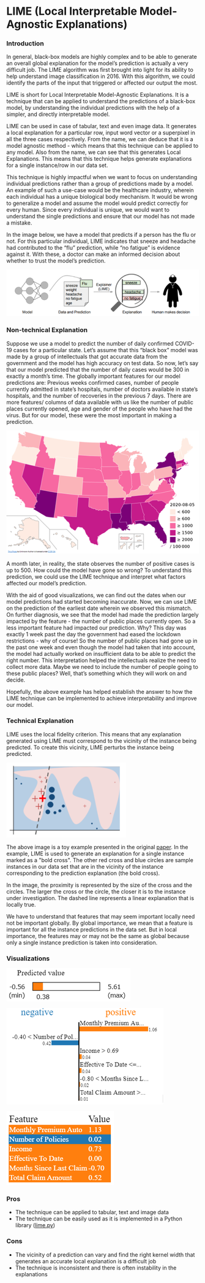 # LIME \(Local Interpretable Model-Agnostic Explanations\)

### Introduction

In general, black-box models are highly complex and to be able to generate an overall global explanation for the model’s prediction is actually a very difficult job. The LIME algorithm was first brought into light for its ability to help understand image classification in 2016. With this algorithm, we could identify the parts of the input that triggered or affected our output the most.

LIME is short for Local Interpretable Model-Agnostic Explanations. It is a technique that can be applied to understand the predictions of a black-box model, by understanding the individual predictions with the help of a simpler, and directly interpretable model. 

LIME can be used in case of tabular, text and even image data. It generates a local explanation for a particular row, input word vector or a superpixel in all the three cases respectively. From the name, we can deduce that it is a model agnostic method - which means that this technique can be applied to any model. Also from the name, we can see that this generates Local Explanations. This means that this technique helps generate explanations for a single instance/row in our data set.

This technique is highly impactful when we want to focus on understanding individual predictions rather than a group of predictions made by a model. An example of such a use-case would be the healthcare industry, wherein each individual has a unique biological body mechanism. It would be wrong to generalize a model and assume the model would predict correctly for every human. Since every individual is unique, we would want to understand the single predictions and ensure that our model has not made a mistake. 

In the image below, we have a model that predicts if a person has the flu or not. For this particular individual, LIME indicates that sneeze and headache had contributed to the “flu” prediction, while “no fatigue” is evidence against it. With these, a doctor can make an informed decision about whether to trust the model’s prediction.

![LIME highlights the symptoms that led to the prediction](../.gitbook/assets/image%20%2826%29.png)

### Non-technical Explanation

Suppose we use a model to predict the number of daily confirmed COVID-19 cases for a particular state. Let’s assume that this “black box” model was made by a group of intellectuals that got accurate data from the government and the model has high accuracy on test data. So now, let’s say that our model predicted that the number of daily cases would be 300 in exactly a month’s time. The globally important features for our model predictions are: Previous weeks confirmed cases, number of people currently admitted in state’s hospitals, number of doctors available in state’s hospitals, and the number of recoveries in the previous 7 days. There are more features/ columns of data available with us like the number of public places currently opened, age and gender of the people who have had the virus. But for our model, these were the most important in making a prediction.  


![](../.gitbook/assets/image%20%2828%29.png)

A month later, in reality, the state observes the number of positive cases is up to 500. How could the model have gone so wrong? To understand this prediction, we could use the LIME technique and interpret what factors affected our model’s prediction. 

With the aid of good visualizations, we can find out the dates when our model predictions had started becoming inaccurate. Now, we can use LIME on the prediction of the earliest date wherein we observed this mismatch. On further diagnosis, we see that the model had made the prediction largely impacted by the feature - the number of public places currently open. So a less important feature had impacted our prediction. Why? This day was exactly 1 week past the day the government had eased the lockdown restrictions - why of course! So the number of public places had gone up in the past one week and even though the model had taken that into account, the model had actually worked on insufficient data to be able to predict the right number. This interpretation helped the intellectuals realize the need to collect more data. Maybe we need to include the number of people going to these public places? Well, that’s something which they will work on and decide.

Hopefully, the above example has helped establish the answer to how the LIME technique can be implemented to achieve interpretability and improve our model. 

### Technical Explanation

LIME uses the local fidelity criterion. This means that any explanation generated using LIME must correspond to the vicinity of the instance being predicted. To create this vicinity, LIME perturbs the instance being predicted. 

 

![](../.gitbook/assets/image%20%2827%29.png)

The above image is a toy example presented in the original [paper](https://arxiv.org/abs/1602.04938). In the example, LIME is used to generate an explanation for a single instance marked as a "bold cross". The other red cross and blue circles are sample instances in our data set that are in the vicinity of the instance corresponding to the prediction explanation \(the bold cross\). 

In the image, the proximity is represented by the size of the cross and the circles. The larger the cross or the circle, the closer it is to the instance under investigation. The dashed line represents a linear explanation that is locally true. 

We have to understand that features that may seem important locally need not be important globally. By global importance, we mean that a feature is important for all the instance predictions in the data set. But in local importance, the features may or may not be the same as global because only a single instance prediction is taken into consideration.

### Visualizations

![](../.gitbook/assets/image%20%28118%29.png)

![](../.gitbook/assets/image%20%28117%29.png)

![](../.gitbook/assets/image%20%28116%29.png)

### **Pros** 

* The technique can be applied to tabular, text and image data
* The technique can be easily used as it is implemented in a Python library \([lime.py](https://github.com/marcotcr/lime)\)

### **Cons**

* The vicinity of a prediction can vary and find the right  kernel width that generates an accurate local explanation is a difficult job
* The technique is inconsistent and there is often instability in the explanations





